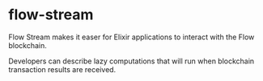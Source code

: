 # flow-stream
Flow Stream makes it easer for Elixir applications to interact with the Flow blockchain.

Developers can describe lazy computations that will run when blockchain transaction results are received.
